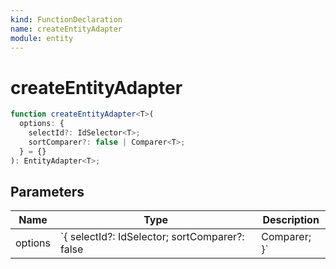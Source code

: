 ```yaml
---
kind: FunctionDeclaration
name: createEntityAdapter
module: entity
---
```


# createEntityAdapter

```ts
function createEntityAdapter<T>(
  options: {
    selectId?: IdSelector<T>;
    sortComparer?: false | Comparer<T>;
  } = {}
): EntityAdapter<T>;
```

## Parameters

| Name    | Type                                                                | Description |
| ------- | ------------------------------------------------------------------- | ----------- |
| options | `{ selectId?: IdSelector<T>; sortComparer?: false | Comparer<T>; }` |             |
